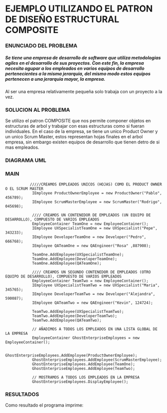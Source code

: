 # EJEMPLO UTILIZANDO EL PATRON DE DISEÑO ESTRUCTURAL COMPOSITE

### ENUNCIADO DEL PROBLEMA
##### Se tiene una empresa de desarrollo de software que utiliza metodologias agiles en el desarrollo de sus proyectos. Con este fin, la empresa necesita agupar a los empleados en varios equipos de desarrollo pertenecientes a la misma jerarquia, del mismo modo estos equipos pertenecen a una jerarquia mayor, la empresa. 
Al ser una empresa relativamente pequeña solo trabaja con un proyecto a la vez.
### SOLUCION AL PROBLEMA
Se utilizo el patron COMPOSITE que nos permite componer objetos en estructuras de arbol y trabajar con esas estructuras como si fueran individuales.
En el caso de la empresa, se tiene un unico Product Owner y un unico Scrum Master, estos representan hojas finales en el arbol empresa, sin embargo existen equipos de desarrollo que tienen detro de si mas empleados.
### DIAGRAMA UML


### MAIN
```
           /////CREAMOS EMPLEADOS UNICOS (HOJAS) COMO EL PRODUCT OWNER O EL SCRUM MASTER
            IEmployee ProductOwnerEmployee = new ProductOwner("Pablo", 456789);
            IEmployee ScrumMasterEmployee = new ScrumMaster("Rodrigo", 045698);

            //// CREAMOS UN CONTENEDOR DE EMPLEADOS (UN EQUIPO DE DESARROLLO), COMPUESTO DE VARIOS EMPLEADOS
            EmployeeContainer TeamOne = new EmployeeContainer();
            IEmployee UXSpecialistTeamOne = new UXSpecialist("Pepe", 343233);
            IEmployee DeveloperTeamOne = new Developer("Pedro", 666768);
            IEmployee QATeamOne = new QAEngineer("Rosa" ,887908);

            TeamOne.AddEmployee(UXSpecialistTeamOne);
            TeamOne.AddEmployee(DeveloperTeamOne);
            TeamOne.AddEmployee(QATeamOne);

            //// CREAMOS UN SEGUNDO CONTENEDOR DE EMPLEADOS (OTRO EQUIPO DE DESARROLLO), COMPUESTO DE VARIOS EMPLEADOS
            EmployeeContainer TeamTwo = new EmployeeContainer();
            IEmployee UXSpecialistTeamTwo = new UXSpecialist("Maria", 345765);
            IEmployee DeveloperTeamTwo = new Developer("Alejandra", 590087);
            IEmployee QATeamTwo = new QAEngineer("Kevin", 124724);

            TeamTwo.AddEmployee(UXSpecialistTeamTwo);
            TeamTwo.AddEmployee(DeveloperTeamTwo);
            TeamTwo.AddEmployee(QATeamTwo);

            // AÑADIMOS A TODOS LOS EMPLEADOS EN UNA LISTA GLOBAL DE LA EMPRESA
            EmployeeContainer GhostEnterpriseEmployees = new EmployeeContainer();

            GhostEnterpriseEmployees.AddEmployee(ProductOwnerEmployee);
            GhostEnterpriseEmployees.AddEmployee(ScrumMasterEmployee);
            GhostEnterpriseEmployees.AddEmployee(TeamOne);
            GhostEnterpriseEmployees.AddEmployee(TeamTwo);

            // MOSTRAMOS A TODOS LOS EMPLEADOS EN LA EMPRESA
            GhostEnterpriseEmployees.DisplayEmployee();
```
### RESULTADOS
Como resultado el programa imprime:
